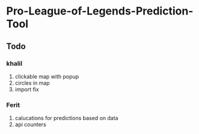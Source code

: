 # Pro-League-of-Legends-Prediction-Tool
## Todo
### khalil
1. clickable map with popup
2. circles in map
3. import fix
### Ferit
1. calucations for predictions based on data
2. api counters
